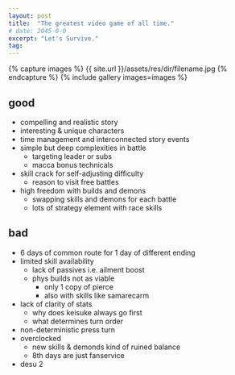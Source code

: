 ```yaml
---
layout: post
title:  "The greatest video game of all time."
# date: 2045-0-0
excerpt: "Let's Survive."
tag:
---
```


{% capture images %}
    {{ site.url }}/assets/res/dir/filename.jpg
{% endcapture %}
{% include gallery images=images %}

## good
* compelling and realistic story
* interesting & unique characters
* time management and interconnected story events
* simple but deep complexities in battle
    * targeting leader or subs
    * macca bonus technicals
* skill crack for self-adjusting difficulty
    * reason to visit free battles
* high freedom with builds and demons
    * swapping skills and demons for each battle
    * lots of strategy element with race skills

## bad
* 6 days of common route for 1 day of different ending
* limited skill availability
    * lack of passives i.e. ailment boost
    * phys builds not as viable
        * only 1 copy of pierce
        * also with skills like samarecarm
* lack of clarity of stats
    * why does keisuke always go first
    * what determines turn order
* non-deterministic press turn
* overclocked
    * new skills & demonds kind of ruined balance
    * 8th days are just fanservice
* desu 2
